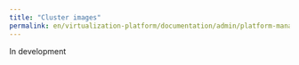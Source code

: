 ```yaml
---
title: "Cluster images"
permalink: en/virtualization-platform/documentation/admin/platform-management/virtualization/cluster-images.html
---
```


In development
